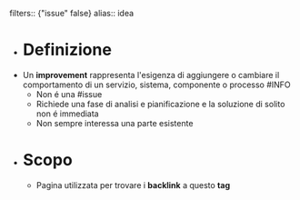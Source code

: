 filters:: {"issue" false}
alias:: idea

- # Definizione
- Un **improvement** rappresenta l'esigenza di aggiungere o cambiare il comportamento di un servizio, sistema, componente o processo #INFO
	- Non é una #issue
	- Richiede una fase di analisi e pianificazione e la soluzione di solito non é immediata
	- Non sempre interessa una parte esistente
- # Scopo
	- Pagina utilizzata per trovare i **backlink** a questo **tag**